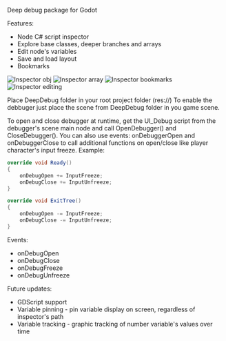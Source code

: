 Deep debug package for Godot

Features:
- Node C# script inspector
- Explore base classes, deeper branches and arrays
- Edit node's variables
- Save and load layout
- Bookmarks

![Inspector obj](https://user-images.githubusercontent.com/45795134/187693402-e1c70b0f-789e-44c0-87fb-b04ad013bb40.jpg)
![Inspector array](https://user-images.githubusercontent.com/45795134/187693438-20f3b1e0-4897-4a1e-8927-da438220a14e.jpg)
![Inspector bookmarks](https://user-images.githubusercontent.com/45795134/187693452-08e41f84-d47e-47b6-a8e2-af4f167fccda.jpg)
![Inspector editing](https://user-images.githubusercontent.com/45795134/187693533-170aca15-197b-4359-80f6-530a5d707ea7.jpg)


Place DeepDebug folder in your root project folder (res://)
To enable the debbuger just place the scene from DeepDebug folder in you game scene.

To open and close debugger at runtime, get the UI_Debug script from the debugger's scene main node and call OpenDebugger() and CloseDebugger().
You can also use events: onDebuggerOpen and onDebuggerClose to call additional functions on open/close like player character's input freeze.
Example:
```cs
override void Ready()
{
	onDebugOpen += InputFreeze;
	onDebugClose += InputUnfreeze;
}

override void ExitTree()
{
	onDebugOpen -= InputFreeze;
	onDebugClose -= InputUnfreeze;
}
```

Events:
- onDebugOpen
- onDebugClose
- onDebugFreeze
- onDebugUnfreeze

Future updates:
- GDScript support
- Variable pinning - pin variable display on screen, regardless of inspector's path
- Variable tracking - graphic tracking of number variable's values over time
